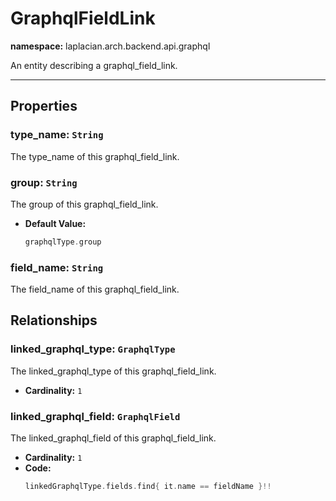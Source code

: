 

# **GraphqlFieldLink**
**namespace:** laplacian.arch.backend.api.graphql

An entity describing a graphql_field_link.



---

## Properties

### type_name: `String`
The type_name of this graphql_field_link.

### group: `String`
The group of this graphql_field_link.
- **Default Value:**
  ```kotlin
  graphqlType.group
  ```

### field_name: `String`
The field_name of this graphql_field_link.

## Relationships

### linked_graphql_type: `GraphqlType`
The linked_graphql_type of this graphql_field_link.
- **Cardinality:** `1`

### linked_graphql_field: `GraphqlField`
The linked_graphql_field of this graphql_field_link.
- **Cardinality:** `1`
- **Code:**
  ```kotlin
  linkedGraphqlType.fields.find{ it.name == fieldName }!!
  ```
